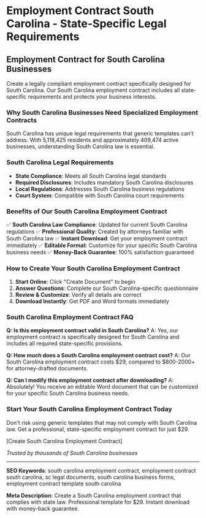 # Employment Contract South Carolina - State-Specific Legal Requirements

## Employment Contract for South Carolina Businesses

Create a legally compliant employment contract specifically designed for South Carolina. Our South Carolina employment contract includes all state-specific requirements and protects your business interests.

### Why South Carolina Businesses Need Specialized Employment Contracts

South Carolina has unique legal requirements that generic templates can't address. With 5,118,425 residents and approximately 409,474 active businesses, understanding South Carolina law is essential.

### South Carolina Legal Requirements

- **State Compliance**: Meets all South Carolina legal standards
- **Required Disclosures**: Includes mandatory South Carolina disclosures
- **Local Regulations**: Addresses South Carolina business regulations
- **Court System**: Compatible with South Carolina court requirements

### Benefits of Our South Carolina Employment Contract

✅ **South Carolina Law Compliance**: Updated for current South Carolina regulations
✅ **Professional Quality**: Created by attorneys familiar with South Carolina law
✅ **Instant Download**: Get your employment contract immediately
✅ **Editable Format**: Customize for your specific South Carolina business needs
✅ **Money-Back Guarantee**: 100% satisfaction guaranteed

### How to Create Your South Carolina Employment Contract

1. **Start Online**: Click "Create Document" to begin
2. **Answer Questions**: Complete our South Carolina-specific questionnaire
3. **Review & Customize**: Verify all details are correct
4. **Download Instantly**: Get PDF and Word formats immediately

### South Carolina Employment Contract FAQ

**Q: Is this employment contract valid in South Carolina?**
A: Yes, our employment contract is specifically designed for South Carolina and includes all required state-specific provisions.

**Q: How much does a South Carolina employment contract cost?**
A: Our South Carolina employment contract costs $29, compared to $800-2000+ for attorney-drafted documents.

**Q: Can I modify this employment contract after downloading?**
A: Absolutely! You receive an editable Word document that can be customized for your specific South Carolina business needs.

### Start Your South Carolina Employment Contract Today

Don't risk using generic templates that may not comply with South Carolina law. Get a professional, state-specific employment contract for just $29.

[Create South Carolina Employment Contract]

*Trusted by thousands of South Carolina businesses*

---

**SEO Keywords**: south carolina employment contract, employment contract south carolina, sc legal documents, south carolina business forms, employment contract template south carolina

**Meta Description**: Create a South Carolina employment contract that complies with state law. Professional template for $29. Instant download with money-back guarantee.
